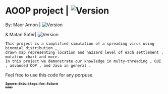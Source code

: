 # AOOP project  | <img src="https://img.shields.io/badge/Version-0.3.3-green" alt="Version" >
 By: Maor Arnon | <img src="https://img.shields.io/badge/Maor-Chad-blue" alt="Version" > 
 
 &  Matan Sofer| <img src="https://img.shields.io/badge/Matan-Gay-pink" alt="Version" >

    This project is a simplified simulation of a spreading virus using binomial distribution , 
    drawn map representing location and hazzard level of each settlement ,
    mutation chart and more.
    In this project we demonstrate our knowledge in multy-threading , GUI , advanced OOP , and Java in general .

Feel free to use this code for any porpuse.


<code><strong><sup><strike>Ignore this (tags for future use)</strike></sup></strong></code>

